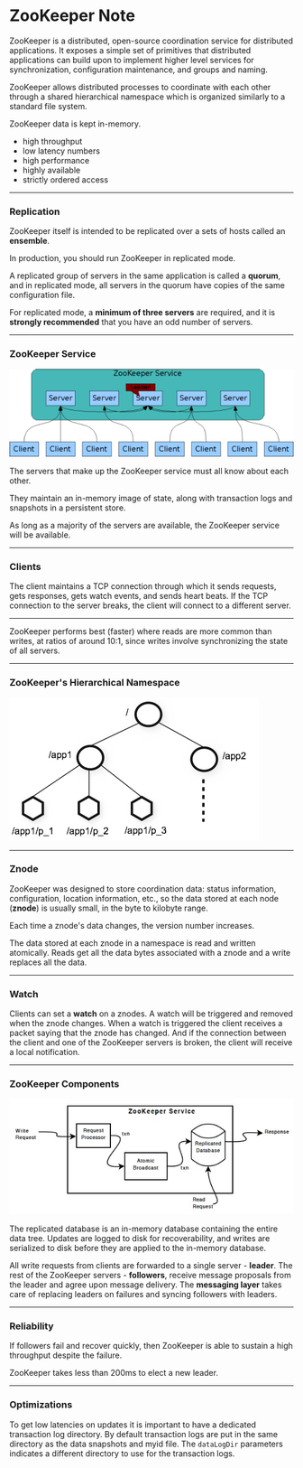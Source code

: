 # ZooKeeper Note

ZooKeeper is a distributed, open-source coordination service for distributed applications. It exposes a simple set of primitives that distributed applications can build upon to implement higher level services for synchronization, configuration maintenance, and groups and naming.

ZooKeeper allows distributed processes to coordinate with each other through a shared hierarchical namespace which is organized similarly to a standard file system.

ZooKeeper data is kept in-memory.

- high throughput 
- low latency numbers
- high performance
- highly available
- strictly ordered access

---

### Replication

ZooKeeper itself is intended to be replicated over a sets of hosts called an **ensemble**.

In production, you should run ZooKeeper in replicated mode.

A replicated group of servers in the same application is called a **quorum**, and in replicated mode, all servers in the quorum have copies of the same configuration file.

For replicated mode, a **minimum of three servers** are required, and it is **strongly recommended** that you have an odd number of servers. 

---

### ZooKeeper Service

![zooKeeper-service.jpg](img/zooKeeper-service.jpg)

The servers that make up the ZooKeeper service must all know about each other.

They maintain an in-memory image of state, along with transaction logs and snapshots in a persistent store.

As long as a majority of the servers are available, the ZooKeeper service will be available.

---

### Clients

The client maintains a TCP connection through which it sends requests, gets responses, gets watch events, and sends heart beats. If the TCP connection to the server breaks, the client will connect to a different server.

---

ZooKeeper performs best (faster) where reads are more common than writes, at ratios of around 10:1, since writes involve synchronizing the state of all servers.

---

### ZooKeeper's Hierarchical Namespace

![zooKeeper's-hierarchical-namespace.jpg](img/zooKeeper's-hierarchical-namespace.jpg)

---

### Znode

ZooKeeper was designed to store coordination data: status information, configuration, location information, etc., so the data stored at each node (**znode**) is usually small, in the byte to kilobyte range.

Each time a znode's data changes, the version number increases.

The data stored at each znode in a namespace is read and written atomically. Reads get all the data bytes associated with a znode and a write replaces all the data. 

---

### Watch

Clients can set a **watch** on a znodes. A watch will be triggered and removed when the znode changes. When a watch is triggered the client receives a packet saying that the znode has changed. And if the connection between the client and one of the ZooKeeper servers is broken, the client will receive a local notification.

---

### ZooKeeper Components

![zooKeeper-components.jpg](img/zooKeeper-components.jpg)

The replicated database is an in-memory database containing the entire data tree. Updates are logged to disk for recoverability, and writes are serialized to disk before they are applied to the in-memory database.

All write requests from clients are forwarded to a single server - **leader**. The rest of the ZooKeeper servers - **followers**, receive message proposals from the leader and agree upon message delivery. The **messaging layer** takes care of replacing leaders on failures and syncing followers with leaders.

---

### Reliability

If followers fail and recover quickly, then ZooKeeper is able to sustain a high throughput despite the failure. 

ZooKeeper takes less than 200ms to elect a new leader. 

---

### Optimizations

To get low latencies on updates it is important to have a dedicated transaction log directory. By default transaction logs are put in the same directory as the data snapshots and myid file. The `dataLogDir` parameters indicates a different directory to use for the transaction logs.